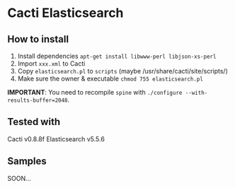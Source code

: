 Cacti Elasticsearch
===================


How to install
--------------

 1. Install dependencies `apt-get install libwww-perl libjson-xs-perl`
 2. Import `xxx.xml` to Cacti
 3. Copy `elasticsearch.pl` to `scripts` (maybe /usr/share/cacti/site/scripts/)
 4. Make sure the owner & executable `chmod 755 elasticsearch.pl`

**IMPORTANT**: You need to recompile `spine` with `./configure --with-results-buffer=2048`.


Tested with
----------

Cacti v0.8.8f
Elasticsearch v5.5.6 

Samples
-------

SOON...
